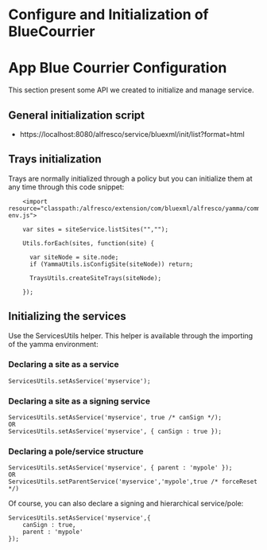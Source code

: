 Configure and Initialization of BlueCourrier
============================================

# App Blue Courrier Configuration

This section present some API we created to initialize and manage service.

## General initialization script

* https://localhost:8080/alfresco/service/bluexml/init/list?format=html

## Trays initialization

Trays are normally initialized through a policy but you can initialize them at any time through this code snippet:

        <import resource="classpath:/alfresco/extension/com/bluexml/alfresco/yamma/common/yamma-env.js">

        var sites = siteService.listSites("","");

        Utils.forEach(sites, function(site) {

          var siteNode = site.node;
          if (YammaUtils.isConfigSite(siteNode)) return;

          TraysUtils.createSiteTrays(siteNode);

        });

## Initializing the services

Use the ServicesUtils helper. This helper is available through the importing of the yamma environment:

<import resource="classpath:/alfresco/extension/com/bluexml/alfresco/yamma/common/yamma-env.js">

### Declaring a site as a service

    ServicesUtils.setAsService('myservice');

### Declaring a site as a signing service

    ServicesUtils.setAsService('myservice', true /* canSign */);
    OR
    ServicesUtils.setAsService('myservice', { canSign : true });

### Declaring a pole/service structure

    ServicesUtils.setAsService('myservice', { parent : 'mypole' });
    OR
    ServicesUtils.setParentService('myservice','mypole',true /* forceReset */)

Of course, you can also declare a signing and hierarchical service/pole:

    ServicesUtils.setAsService('myservice',{
        canSign : true,
        parent : 'mypole'
    });